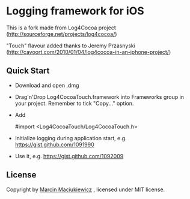 # Logging framework for iOS

This is a fork made from Log4Cocoa project (http://sourceforge.net/projects/log4cocoa/)

"Touch" flavour added thanks to Jeremy Przasnyski (http://cavoort.com/2010/01/04/log4cocoa-in-an-iphone-project/) 

## Quick Start

* Download and open .dmg
* Drag'n'Drop Log4CocoaTouch.framework into Frameworks group in your project. Remember to tick "Copy..." option.
* Add 

    #import <Log4CocoaTouch/Log4CocoaTouch.h>

* Initialize logging during application start, e.g. https://gist.github.com/1091990
* Use it, e.g. https://gist.github.com/1092009

## License

Copyright by [Marcin Maciukiewicz](http://csquirrel.com) , licensed under MIT license.